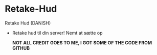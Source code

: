 # Retake-Hud
Retake Hud (DANISH) </p>
- Retake hud til din server! Nemt at sætte op </p>
**NOT ALL CREDIT GOES TO ME, I GOT SOME OF THE CODE FROM GITHUB**
